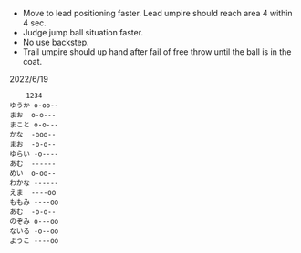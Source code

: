 - Move to lead positioning faster. Lead umpire should reach area 4 within 4 sec.
- Judge jump ball situation faster.
- No use backstep.
- Trail umpire should up hand after fail of free throw until the ball is in the coat.

2022/6/19
```
	1234
ゆうか	o-oo--
まお	o-o---
まこと	o-o---
かな	-ooo--
まお	-o-o--
ゆらい	-o----
あむ	------
めい	o-oo--
わかな	------
えま	----oo
ももみ	----oo
あむ	-o-o--
のぞみ	o---oo
ないる	-o--oo
ようこ	----oo
```
